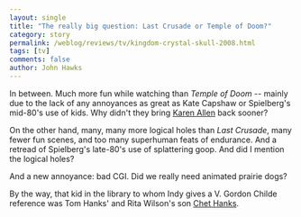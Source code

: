 ```yaml
---
layout: single 
title: "The really big question: Last Crusade or Temple of Doom?" 
category: story
permalink: /weblog/reviews/tv/kingdom-crystal-skull-2008.html
tags: [tv] 
comments: false 
author: John Hawks 
---
```



<p>
In between. Much more fun while watching than <i>Temple of Doom</i> -- mainly due to the lack of any annoyances as great as Kate Capshaw or Spielberg's mid-80's use of kids. Why didn't they bring <a href="http://www.imdb.com/name/nm0000261/">Karen Allen</a> back sooner?
</p>

<p>
On the other hand, many, many more logical holes than <i>Last Crusade</i>, many fewer fun scenes, and too many superhuman feats of endurance. And a retread of Spielberg's late-80's use of splattering goop. And did I mention the logical holes?
</p>

<p>
And a new annoyance: bad CGI. Did we really need animated prairie dogs?
</p>

<p>
By the way, that kid in the library to whom Indy gives a V. Gordon Childe reference was Tom Hanks' and Rita Wilson's son <a href="http://www.imdb.com/name/nm2721320/">Chet Hanks</a>.
</p>

